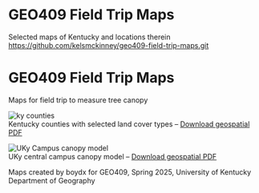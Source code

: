 # GEO409 Field Trip Maps
Selected maps of Kentucky and locations therein
https://github.com/kelsmckinney/geo409-field-trip-maps.git
# GEO409 Field Trip Maps

Maps for field trip to measure tree canopy

![ky counties](Layout3.jpg)  
Kentucky counties with selected land cover types – [Download geospatial PDF](kylanduse.pdf)

![UKy Campus canopy model](campus-canopy-model.jpg)  
UKy central campus canopy model – [Download geospatial PDF](campus-canopy-model.pdf)

Maps created by boydx for GEO409, Spring 2025, University of Kentucky Department of Geography

